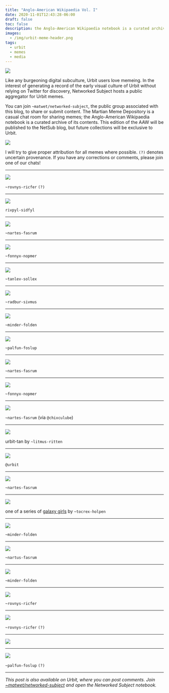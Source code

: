 ```yaml
---
title: "Anglo-American Wikipaedia Vol. I"
date: 2020-11-01T12:43:28-06:00
draft: false
toc: false
description: the Anglo-American Wikipaedia notebook is a curated archive of Urbit memes.
images:
  - /img/urbit-meme-header.png
tags: 
  - urbit
  - memes
  - media
---
```


![](/img/urbit-meme-header.png)

Like any burgeoning digital subculture, Urbit users love memeing. In the interest of generating a record  of the early visual culture of Urbit without relying on Twitter for discovery, Networked Subject hosts a public aggregator for Urbit memes.

You can join `~matwet/networked-subject`, the public group associated with this blog, to share or submit content. The Martian Meme Depository is a casual chat room for sharing memes; the Anglo-American Wikipaedia notebook is a curated archive of its contents. This edition of the AAW will be published to the NetSub blog, but future collections will be exclusive to Urbit. 

![](https://subject.network/img/meme-dchem-1.png)

I will try to give proper attribution for all memes where possible. `(?)` denotes uncertain provenance. If you have any corrections or comments, please join one of our chats!

---

![](/img/meme-rovnys-ricfer-3.jpg)

`~rovnys-ricfer` `(?)`

---

![](/img/meme-rivpyl-sidfyl-1.jpg)

`rivpyl-sidfyl`

---


![](/img/meme-nartes-fasrum-2.jpg)

`~nartes-fasrum`

---


![](/img/meme-fonnyx-nopmer-1.jpg)

`~fonnyx-nopmer`

---


![](/img/meme-tanlev-sollex-1.jpg)

`~tanlev-sollex`

---


![](/img/meme-radbur-sivmus-1.jpg)

`~radbur-sivmus`

---


![](/img/meme-minder-folden-1.jpg)

`~minder-folden`

---


![](/img/meme-palfun-foslup-1.jpg)

`~palfun-foslup`

---


![](/img/meme-nartes-fasrum-3.jpg)

`~nartes-fasrum`

---


![](/img/meme-fonnyx-nopmer-2.jpg)

`~fonnyx-nopmer`

---


![](/img/meme-chixculube.jpg)

`~nartes-fasrum` (via `@chixculube`)

---


![](/img/meme-litmus-ritten-1.jpg)

urbit-tan by `~litmus-ritten`

---


![](/img/meme-urbit-1.jpg)

`@urbit`

---

![](/img/meme-nartes-fasrum-1.jpg)

`~nartes-fasrum`

---


![](/img/meme-tocrex-holpen-1.jpg)

one of a series of [galaxy girls](https://twitter.com/tocrexholpen/media) by `~tocrex-holpen`

---


![](/img/meme-minder-folden-2.png)

`~minder-folden`

---


![](/img/meme-nartus-fasrum-4.jpg)

`~nartus-fasrum`

---


![](/img/meme-minder-folden-3.jpg)

`~minder-folden`

---


![](/img/meme-rovnys-ricfer-1.jpg)

`~rovnys-ricfer`

---


![](/img/meme-rovnys-ricfer-2.png)

`~rovnys-ricfer` `(?)`

---


![](/img/meme-urbit-2.jpg)


---


![](/img/meme-palfun-foslup-2.jpg)

`~palfun-foslup` `(?)`

---

*This post is also available on Urbit, where you can post comments. Join [~matwet/networked-subject](web+urbitgraph://group/~matwet/networked-subject/) and open the Networked Subject notebook.*